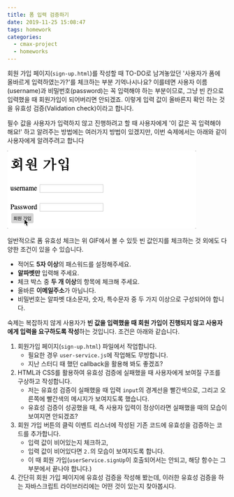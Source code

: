 ```yaml
---
title: 폼 입력 검증하기
date: 2019-11-25 15:08:47
tags: homework
categories:
  - cmax-project
  - homeworks
---
```


회원 가입 페이지(`sign-up.html`)를 작성할 때 TO-DO로 남겨놓았던 '사용자가 폼에 올바르게 입력하였는가?'를 체크하는 부분 기억나시나요?
이를테면 사용자 이름(username)과 비밀번호(password)는 꼭 입력해야 하는 부분이므로, 그냥 빈 칸으로 입력했을 때 회원가입이 되어버리면 안되겠죠.
이렇게 입력 값이 올바른지 확인 하는 것을 유효성 검증(Validation check)이라고 합니다.

필수 값을 사용자가 입력하지 않고 진행하려고 할 때 사용자에게 '이 값은 꼭 입력해야 해요!' 하고 알려주는 방법에는 여러가지 방법이 있겠지만, 이번 숙제에서는 아래와 같이 사용자에게 알려주려고 합니다

![Form Validation 예시](/assets/images/20191125-form-validation.gif)

일반적으로 폼 유효성 체크는 위 GIF에서 볼 수 있듯 빈 값인지를 체크하는 것 외에도 다양한 조건이 있을 수 있습니다.
- 적어도 **5자 이상**의 패스워드를 설정해주세요.
- **알파벳만** 입력해 주세요.
- 체크 박스 중 **두 개 이상**의 항목에 체크해 주세요.
- 올바른 **이메일주소**가 아닙니다.
- 비밀번호는 알파벳 대소문자, 숫자, 특수문자 중 두 가지 이상으로 구성되어야 합니다.

숙제는 복잡하지 않게 사용자가 **빈 값을 입력했을 때 회원 가입이 진행되지 않고 사용자에게 입력을 요구하도록 작성**하는 것입니다. 조건은 아래와 같습니다.
1. 회원가입 페이지(`sign-up.html`) 파일에서 작업합니다.
    - 필요한 경우 `user-service.js`에 작업해도 무방합니다.
    - 지난 스터디 때 했던 callback을 활용해 봐도 좋겠죠?
2. HTML과 CSS를 활용하여 유효성 검증에 실패했을 때 사용자에게 보여질 구조를 구상하고 작성합니다.
    - 저는 유효성 검증이 실패했을 때 입력 `input`의 경계선을 빨간색으로, 그리고 오른쪽에 빨간색의 메시지가 보여지도록 했습니다.
    - 유효성 검증이 성공했을 때, 즉 사용자 입력이 정상이라면 실패했을 때의 모습이 보여지면 안되겠죠?
3. 회원 가입 버튼의 클릭 이벤트 리스너에 작성된 기존 코드에 유효성을 검증하는 코드를 추가합니다.
    - 입력 값이 비어있는지 체크하고,
    - 입력 값이 비어있다면 `2.`의 모습이 보여지도록 합니다.
    - 이 때 회원 가입(`userService.signUp`이 호출되어서는 안되고, 해당 함수는 그 부분에서 끝나야 합니다.)
4. 간단히 회원 가입 페이지에 유효성 검증을 작성해 봤는데, 이러한 유효성 검증을 하는 자바스크립트 라이브러리에는 어떤 것이 있는지 찾아봅시다.
